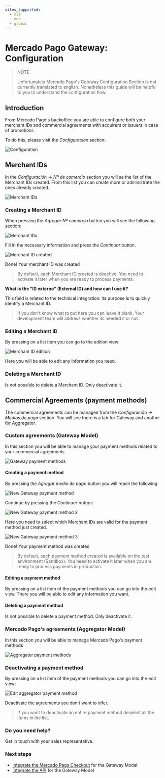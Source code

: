 ```yaml
---
sites_supported:
  - mla
  - mco
  - global
---
```


# Mercado Pago Gateway: Configuration

> NOTE
>
> Unfortunately Mercado Pago's Gateway Configuration Section is not currently translated to english. Nonetheless this guide will be helpful to you to understand the configuration flow.

## Introduction

From Mercado Pago's backoffice you are able to configure both your merchant IDs and commercial agreements with acquirers or issuers in case of promotions.

To do this, please visit the _Configuración_ section:

![Configuration](/images/gateway/configuration.png)

## Merchant IDs

In the _Configuración &rarr; Nº de comercio_ section you will se the list of the Merchant IDs created. From this list you can create more or administrate the ones already created.

![Merchant IDs](/images/gateway/merchant_accounts.png)

### Creating a Merchant ID

When pressing the _Agregar Nº comercio_ button you will see the following section:

![Merchant IDs](/images/gateway/merchant_accounts_new.png)

Fill in the necessary information and press the _Continuar_ button.

![Merchant ID created](/images/gateway/merchant_accounts_congrats.png)

Done! Your merchant ID was created

> By default, each Merchant ID created is deactive. You need to activate it later when you are ready to process payments.

**What is the "ID externo" (External ID) and how can I use it?**

This field is related to the technical integration. Its purpose is to quickly identify a Merchant ID.

> If you don't know what to put here you can leave it blank. Your development team will address whether its needed it or not.

### Editing a Merchant ID

By pressing on a list item you can go to the edition view:

![Merchant ID edition](/images/gateway/merchant_accounts_edit.png)

Here you will be able to edit any information you need.

### Deleting a Merchant ID

Is not possible to delete a Merchant ID. Only deactivate it.

## Commercial Agreements (payment methods)

The commercial agreements can be managed from the _Configuración &rarr; Medios de pago_ section. You will see there is a tab for Gateway and another for Aggregator.

### Custom agreements (Gateway Model)

In this section you will be able to manage your payment methods related to your commercial agreements

![Gateway payment methods](/images/gateway/payment_methods_gateway.png)

#### Creating a payment method

By pressing the _Agregar medio de pago_ button you will reach the following:

![New Gateway payment method](/images/gateway/payment_methods_gateway_new.png)

Continue by pressing the _Continuar_ button:

![New Gateway payment method 2](/images/gateway/payment_methods_gateway_new_2.png)

Here you need to select which Merchant IDs are valid for the payment method just created.

![New Gateway payment method 3](/images/gateway/payment_methods_gateway_new_3.png)

Done! Your payment method was created

> By default, each payment method created is available on the test environment (Sandbox). You need to activate it later when you are ready to process payments in production.

#### Editing a payment method

By pressing on a list item of the payment methods you can go into the edit view. There you will be able to edit any information you want.

#### Deleting a payment method

Is not possible to delete a payment method. Only deactivate it.

### Mercado Pago's agreements (Aggregator Model)

In this section you will be able to manage Mercado Pago's payment methods

![Aggregator payment methods](/images/gateway/payment_methods_aggregator.png)

### Deactivating a payment method

By pressing on a list item of the payment methods you can go into the edit view:

![Edit aggregator payment method](/images/gateway/payment_methods_aggregator_edit.png)

Deactivate the agreements you don't want to offer.

> If you want to deactivate an entire payment method deselect all the items in the list.

### Do you need help?

Get in touch with your sales representative.

### Next steps


* [Integrate the Mercado Pago Checkout](https://www.mercadopago.com.ar/developers/en/guides/gateway/web-checkout/receiving-payments) for the Gateway Model
* [Integrate the API](https://www.mercadopago.com.ar/developers/en/guides/gateway/api/receiving-payments) for the Gateway Model
